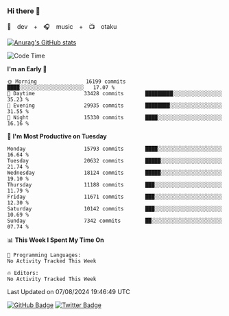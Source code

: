 ### Hi there 👋

🚀　dev　+　🎧　music　+　📺　otaku


[![Anurag's GitHub stats](https://github-readme-stats.vercel.app/api?username=koheitasaka&count_private=true&show_icons=true&theme=monokai)](https://github.com/koheitasaka/github-readme-stats)

<!--START_SECTION:waka-->
![Code Time](http://img.shields.io/badge/Code%20Time-1%2C161%20hrs%2023%20mins-blue)

**I'm an Early 🐤** 

```text
🌞 Morning                16199 commits       ████░░░░░░░░░░░░░░░░░░░░░   17.07 % 
🌆 Daytime                33428 commits       █████████░░░░░░░░░░░░░░░░   35.23 % 
🌃 Evening                29935 commits       ████████░░░░░░░░░░░░░░░░░   31.55 % 
🌙 Night                  15330 commits       ████░░░░░░░░░░░░░░░░░░░░░   16.16 % 
```
📅 **I'm Most Productive on Tuesday** 

```text
Monday                   15793 commits       ████░░░░░░░░░░░░░░░░░░░░░   16.64 % 
Tuesday                  20632 commits       █████░░░░░░░░░░░░░░░░░░░░   21.74 % 
Wednesday                18124 commits       █████░░░░░░░░░░░░░░░░░░░░   19.10 % 
Thursday                 11188 commits       ███░░░░░░░░░░░░░░░░░░░░░░   11.79 % 
Friday                   11671 commits       ███░░░░░░░░░░░░░░░░░░░░░░   12.30 % 
Saturday                 10142 commits       ███░░░░░░░░░░░░░░░░░░░░░░   10.69 % 
Sunday                   7342 commits        ██░░░░░░░░░░░░░░░░░░░░░░░   07.74 % 
```


📊 **This Week I Spent My Time On** 

```text
💬 Programming Languages: 
No Activity Tracked This Week

🔥 Editors: 
No Activity Tracked This Week
```


 Last Updated on 07/08/2024 19:46:49 UTC
<!--END_SECTION:waka-->

[![GitHub Badge](https://img.shields.io/badge/GitHub-100000?style=for-the-badge&logo=github&logoColor=white)](https://github.com/koheitasaka)
[![Twitter Badge](https://img.shields.io/badge/Twitter-1DA1F2?style=for-the-badge&logo=twitter&logoColor=white)](https://twitter.com/sleep_asleep_)
